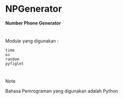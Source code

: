 # NPGenerator
**Number Phone Generator**
#

Module yang digunakan :
```
time
os
random
pyfiglet
```

#
> [!NOTE]
> Bahasa Pemrograman yang digunakan adalah Python
